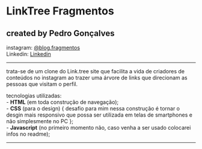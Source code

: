 # LinkTree Fragmentos

## created by Pedro Gonçalves<br>
instagram: [@blog.fragmentos](https://www.instagram.com/blog.fragmentos/)<br>
Linkedin: [Linkedin](https://www.linkedin.com/in/pedro-gon%C3%A7alves-522a6622a/git)

----------------------------------------------------------------------------------------
trata-se de um clone do Link.tree site que facilita a vida de criadores de conteúdos
no instagram ao trazer uma árvore de links que direcionam as pessoas que visitam o
perfil.

tecnologias utilizadas:<br>
    - **HTML** (em toda construção de navegação);<br>
    - **CSS** (para o design) {
        desafio para mim nessa construção é tornar o desgin mais responsivo que possa
        ser utilizada em telas de smartphones e não simplesmente no PC
    };<br>
    - **Javascript** (no primeiro momento não, caso venha a ser usado colocarei infos
    no readme);<br>

----------------------------------------------------------------------------------------
